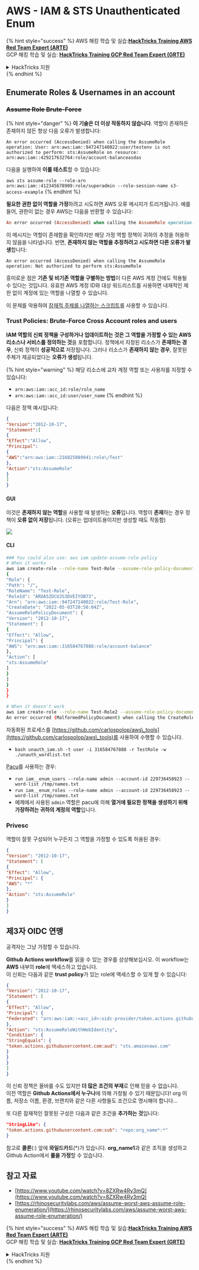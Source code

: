 # AWS - IAM & STS Unauthenticated Enum

{% hint style="success" %}
AWS 해킹 학습 및 실습:<img src="/.gitbook/assets/image.png" alt="" data-size="line">[**HackTricks Training AWS Red Team Expert (ARTE)**](https://training.hacktricks.xyz/courses/arte)<img src="/.gitbook/assets/image.png" alt="" data-size="line">\
GCP 해킹 학습 및 실습: <img src="/.gitbook/assets/image (2).png" alt="" data-size="line">[**HackTricks Training GCP Red Team Expert (GRTE)**<img src="/.gitbook/assets/image (2).png" alt="" data-size="line">](https://training.hacktricks.xyz/courses/grte)

<details>

<summary>HackTricks 지원</summary>

* [**구독 요금제**](https://github.com/sponsors/carlospolop)를 확인하세요!
* 💬 [**Discord 그룹**](https://discord.gg/hRep4RUj7f) 또는 [**텔레그램 그룹**](https://t.me/peass)에 **참여**하거나 **트위터** 🐦 [**@hacktricks\_live**](https://twitter.com/hacktricks\_live)**를 팔로우**하세요.
* **HackTricks** 및 **HackTricks Cloud** 깃허브 저장소에 PR을 제출하여 해킹 트릭을 공유하세요.

</details>
{% endhint %}

## Enumerate Roles & Usernames in an account

### ~~Assume Role Brute-Force~~

{% hint style="danger" %}
**이 기술은 더 이상 작동하지 않습니다**. 역할이 존재하든 존재하지 않든 항상 다음 오류가 발생합니다:

`An error occurred (AccessDenied) when calling the AssumeRole operation: User: arn:aws:iam::947247140022:user/testenv is not authorized to perform: sts:AssumeRole on resource: arn:aws:iam::429217632764:role/account-balanceasdas`

다음을 실행하여 **이를 테스트**할 수 있습니다:

`aws sts assume-role --role-arn arn:aws:iam::412345678909:role/superadmin --role-session-name s3-access-example`
{% endhint %}

**필요한 권한 없이 역할을 가정**하려고 시도하면 AWS 오류 메시지가 트리거됩니다. 예를 들어, 권한이 없는 경우 AWS는 다음을 반환할 수 있습니다:
```ruby
An error occurred (AccessDenied) when calling the AssumeRole operation: User: arn:aws:iam::012345678901:user/MyUser is not authorized to perform: sts:AssumeRole on resource: arn:aws:iam::111111111111:role/aws-service-role/rds.amazonaws.com/AWSServiceRoleForRDS
```
이 메시지는 역할이 존재함을 확인하지만 해당 가정 역할 정책이 귀하의 추정을 허용하지 않음을 나타냅니다. 반면, **존재하지 않는 역할을 추정하려고 시도하면 다른 오류가 발생**합니다:
```less
An error occurred (AccessDenied) when calling the AssumeRole operation: Not authorized to perform sts:AssumeRole
```
흥미로운 점은 **기존 및 비기존 역할을 구별하는 방법**이 다른 AWS 계정 간에도 적용될 수 있다는 것입니다. 유효한 AWS 계정 ID와 대상 워드리스트를 사용하면 내재적인 제한 없이 계정에 있는 역할을 나열할 수 있습니다.

이 문제를 악용하여 [잠재적 주체를 나열하는 스크립트](https://github.com/RhinoSecurityLabs/Security-Research/tree/master/tools/aws-pentest-tools/assume\_role\_enum)를 사용할 수 있습니다.

### Trust Policies: Brute-Force Cross Account roles and users

**IAM 역할의 신뢰 정책을 구성하거나 업데이트하는 것은 그 역할을 가정할 수 있는 AWS 리소스나 서비스를 정의하는 것**을 포함합니다. 정책에서 지정된 리소스가 **존재하는 경우**, 신뢰 정책이 **성공적으로** 저장됩니다. 그러나 리소스가 **존재하지 않는 경우**, 잘못된 주체가 제공되었다는 **오류가 생성**됩니다.

{% hint style="warning" %}
해당 리소스에 교차 계정 역할 또는 사용자를 지정할 수 있습니다:

* `arn:aws:iam::acc_id:role/role_name`
* `arn:aws:iam::acc_id:user/user_name`
{% endhint %}

다음은 정책 예시입니다:
```json
{
"Version":"2012-10-17",
"Statement":[
{
"Effect":"Allow",
"Principal":
{
"AWS":"arn:aws:iam::216825089941:role\/Test"
},
"Action":"sts:AssumeRole"
}
]
}
```
#### GUI

이것은 **존재하지 않는 역할**을 사용할 때 발생하는 **오류**입니다. 역할이 **존재**하는 경우 정책이 **오류 없이 저장**됩니다. (오류는 업데이트용이지만 생성할 때도 작동함)

![](<../../../.gitbook/assets/image (68).png>)

#### CLI
```bash
### You could also use: aws iam update-assume-role-policy
# When it works
aws iam create-role --role-name Test-Role --assume-role-policy-document file://a.json
{
"Role": {
"Path": "/",
"RoleName": "Test-Role",
"RoleId": "AROA5ZDCUJS3DVEIYOB73",
"Arn": "arn:aws:iam::947247140022:role/Test-Role",
"CreateDate": "2022-05-03T20:50:04Z",
"AssumeRolePolicyDocument": {
"Version": "2012-10-17",
"Statement": [
{
"Effect": "Allow",
"Principal": {
"AWS": "arn:aws:iam::316584767888:role/account-balance"
},
"Action": [
"sts:AssumeRole"
]
}
]
}
}
}

# When it doesn't work
aws iam create-role --role-name Test-Role2 --assume-role-policy-document file://a.json
An error occurred (MalformedPolicyDocument) when calling the CreateRole operation: Invalid principal in policy: "AWS":"arn:aws:iam::316584767888:role/account-balanceefd23f2"
```
자동화된 프로세스를 [https://github.com/carlospolop/aws\_tools](https://github.com/carlospolop/aws\_tools)를 사용하여 수행할 수 있습니다.

* `bash unauth_iam.sh -t user -i 316584767888 -r TestRole -w ./unauth_wordlist.txt`

[Pacu](https://github.com/RhinoSecurityLabs/pacu)를 사용하는 경우:

* `run iam__enum_users --role-name admin --account-id 229736458923 --word-list /tmp/names.txt`
* `run iam__enum_roles --role-name admin --account-id 229736458923 --word-list /tmp/names.txt`
* 예제에서 사용된 `admin` 역할은 pacu에 의해 **열거에 필요한 정책을 생성하기 위해 가장하려는 귀하의 계정의 역할**입니다.

### Privesc

역할이 잘못 구성되어 누구든지 그 역할을 가정할 수 있도록 허용된 경우:
```json
{
"Version": "2012-10-17",
"Statement": [
{
"Effect": "Allow",
"Principal": {
"AWS": "*"
},
"Action": "sts:AssumeRole"
}
]
}
```
## 제3자 OIDC 연맹

공격자는 그냥 가정할 수 있습니다.

**Github Actions workflow**를 읽을 수 있는 경우를 상상해보십시오. 이 workflow는 **AWS** 내부의 **role**에 액세스하고 있습니다.\
이 신뢰는 다음과 같은 **trust policy**가 있는 role에 액세스할 수 있게 할 수 있습니다:
```json
{
"Version": "2012-10-17",
"Statement": [
{
"Effect": "Allow",
"Principal": {
"Federated": "arn:aws:iam::<acc_id>:oidc-provider/token.actions.githubusercontent.com"
},
"Action": "sts:AssumeRoleWithWebIdentity",
"Condition": {
"StringEquals": {
"token.actions.githubusercontent.com:aud": "sts.amazonaws.com"
}
}
}
]
}
```
이 신뢰 정책은 올바를 수도 있지만 **더 많은 조건의 부재**로 인해 믿을 수 없습니다.\
이전 역할은 **Github Actions에서 누구나**에 의해 가정될 수 있기 때문입니다! org 이름, 저장소 이름, 환경, 브랜치와 같은 다른 사항들도 조건으로 명시해야 합니다...

또 다른 잠재적인 잘못된 구성은 다음과 같은 조건을 **추가하는 것**입니다:
```json
"StringLike": {
"token.actions.githubusercontent.com:sub": "repo:org_name*:*"
}
```
참고로 **콜론**(:) 앞에 **와일드카드**(\*)가 있습니다. **org\_name1**과 같은 조직을 생성하고 Github Action에서 **롤을 가정**할 수 있습니다.

## 참고 자료

* [https://www.youtube.com/watch?v=8ZXRw4Ry3mQ](https://www.youtube.com/watch?v=8ZXRw4Ry3mQ)
* [https://rhinosecuritylabs.com/aws/assume-worst-aws-assume-role-enumeration/](https://rhinosecuritylabs.com/aws/assume-worst-aws-assume-role-enumeration/)

{% hint style="success" %}
AWS 해킹 학습 및 실습:<img src="/.gitbook/assets/image.png" alt="" data-size="line">[**HackTricks Training AWS Red Team Expert (ARTE)**](https://training.hacktricks.xyz/courses/arte)<img src="/.gitbook/assets/image.png" alt="" data-size="line">\
GCP 해킹 학습 및 실습: <img src="/.gitbook/assets/image (2).png" alt="" data-size="line">[**HackTricks Training GCP Red Team Expert (GRTE)**<img src="/.gitbook/assets/image (2).png" alt="" data-size="line">](https://training.hacktricks.xyz/courses/grte)

<details>

<summary>HackTricks 지원</summary>

* [**구독 요금제**](https://github.com/sponsors/carlospolop)를 확인하세요!
* 💬 [**디스코드 그룹**](https://discord.gg/hRep4RUj7f) 또는 [**텔레그램 그룹**](https://t.me/peass)에 **가입**하거나 **트위터** 🐦 [**@hacktricks\_live**](https://twitter.com/hacktricks\_live)**를 팔로우**하세요.
* 해킹 팁을 공유하려면 [**HackTricks**](https://github.com/carlospolop/hacktricks) 및 [**HackTricks Cloud**](https://github.com/carlospolop/hacktricks-cloud) 깃헙 저장소에 PR을 제출하세요.

</details>
{% endhint %}
